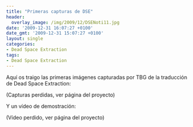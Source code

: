 ```yaml
---
title: "Primeras capturas de DSE"
header:
  overlay_image: /img/2009/12/DSENoti11.jpg
date: '2009-12-31 16:07:27 +0100'
date_gmt: '2009-12-31 15:07:27 +0100'
layout: single
categories:
- Dead Space Extraction
tags:
- Dead Space Extraction
---
```

Aquí os traigo las primeras imágenes capturadas por TBG de la traducción de Dead Space Extraction:

(Capturas perdidas, ver página del proyecto)

Y un vídeo de demostración:

(Vídeo perdido, ver página del proyecto)
